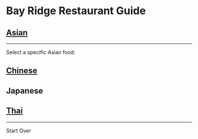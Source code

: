 # Bay Ridge Restaurant Guide
## [Asian](asian.md)
---
Select a specific Asian food:

## [Chinese](chinese.md)
## Japanese
## [Thai](thai.md)
---
Start Over